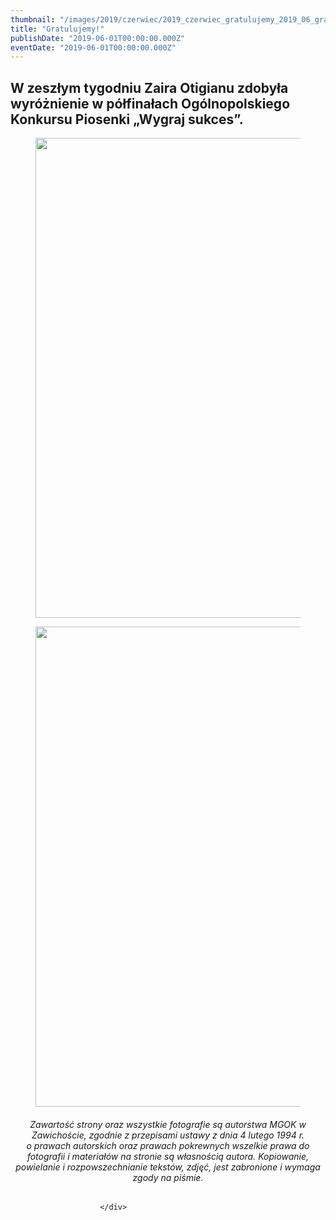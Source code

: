 ```yaml
---
thumbnail: "/images/2019/czerwiec/2019_czerwiec_gratulujemy_2019_06_gratulujemy_zaira-1024x768.jpg"
title: "Gratulujemy!"
publishDate: "2019-06-01T00:00:00.000Z"
eventDate: "2019-06-01T00:00:00.000Z"
---
```


<div class="entry-content">
							
							
<h2 class="wp-block-heading"> W zeszłym tygodniu Zaira Otigianu zdobyła wyróżnienie w półfinałach Ogólnopolskiego Konkursu Piosenki „Wygraj sukces”. </h2>



<figure class="wp-block-image"><img fetchpriority="high" decoding="async" width="1024" height="768" src="/images/2019/czerwiec/2019_czerwiec_gratulujemy_2019_06_gratulujemy_zaira-1024x768.jpg" alt="" class="wp-image-6634" srcset="/images/2019/czerwiec/2019_czerwiec_gratulujemy_2019_06_gratulujemy_zaira-1024x768.jpg 1024w, /images/2019/czerwiec/zaira-300x225.jpg 300w, /images/2019/czerwiec/zaira-768x576.jpg 768w, /images/2019/czerwiec/zaira.jpg 2048w" sizes="(max-width: 1024px) 100vw, 1024px"></figure>



<figure class="wp-block-image"><img decoding="async" width="1024" height="768" src="/images/2019/czerwiec/2019_czerwiec_gratulujemy_2019_06_gratulujemy_zaira2-1024x768.jpg" alt="" class="wp-image-6635" srcset="/images/2019/czerwiec/2019_czerwiec_gratulujemy_2019_06_gratulujemy_zaira2-1024x768.jpg 1024w, /images/2019/czerwiec/zaira2-300x225.jpg 300w, /images/2019/czerwiec/zaira2-768x576.jpg 768w, /images/2019/czerwiec/zaira2.jpg 2048w" sizes="(max-width: 1024px) 100vw, 1024px"></figure>



<h6 class="wp-block-heading" style="text-align:center"> <em>Zawartość strony oraz wszystkie fotografie są autorstwa MGOK w Zawichoście, zgodnie z przepisami ustawy z dnia 4 lutego 1994 r.</em><br> <em> o prawach autorskich oraz prawach pokrewnych wszelkie prawa do  fotografii i materiałów na stronie są własnością autora. Kopiowanie,  powielanie i rozpowszechnianie tekstów, zdjęć, jest zabronione i wymaga  zgody na piśmie.</em> </h6>
						
						</div>
